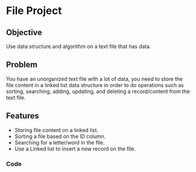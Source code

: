 # File Project

## Objective 
Use data structure and algorithm on a text file that has data.

## Problem 
<!-- A software company needs to store  -->
You have an unorganized text file with a lot of data, you need to store the file content in a linked list data structure in order to do operations such as sorting, searching, adding, updating, and deleting a record/content from the text file.

## Features 
- Storing file content on a linked list.
- Sorting a file based on the ID column. 
- Searching for a letter/word in the file.
- Use a Linked list to insert a new record on the file.

<!--
Check the list of requirement
- Use a data structure 
- Code should work
- The returning value
-->

### Code
```

```
